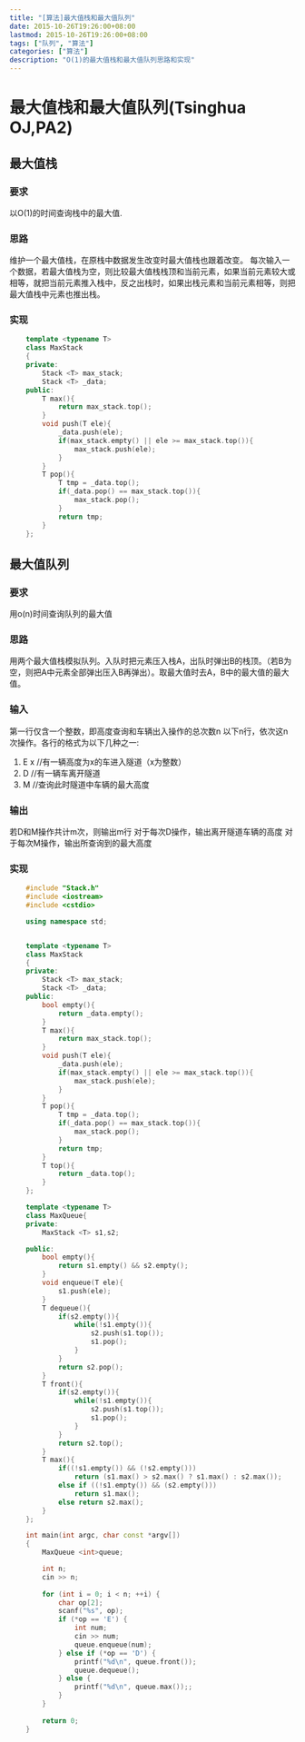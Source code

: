 ```yaml
---
title: "[算法]最大值栈和最大值队列"
date: 2015-10-26T19:26:00+08:00
lastmod: 2015-10-26T19:26:00+08:00
tags: ["队列", "算法"]
categories: ["算法"]
description: "O(1)的最大值栈和最大值队列思路和实现"
---
```




# 最大值栈和最大值队列(Tsinghua OJ,PA2) 

## 最大值栈

### 要求
以O(1)的时间查询栈中的最大值.
### 思路
维护一个最大值栈，在原栈中数据发生改变时最大值栈也跟着改变。
每次输入一个数据，若最大值栈为空，则比较最大值栈栈顶和当前元素，如果当前元素较大或相等，就把当前元素推入栈中，反之出栈时，如果出栈元素和当前元素相等，则把最大值栈中元素也推出栈。
### 实现

```c++
	template <typename T>
	class MaxStack
	{
	private:
		Stack <T> max_stack;
		Stack <T> _data;
	public:
		T max(){
			return max_stack.top();
		}
		void push(T ele){
			_data.push(ele);
			if(max_stack.empty() || ele >= max_stack.top()){
				max_stack.push(ele);
			}
		}
		T pop(){
			T tmp = _data.top();
			if(_data.pop() == max_stack.top()){
				max_stack.pop();
			}
			return tmp;
		}
	};
```

## 最大值队列

### 要求
用o(n)时间查询队列的最大值
### 思路
用两个最大值栈模拟队列。入队时把元素压入栈A，出队时弹出B的栈顶。（若B为空，则把A中元素全部弹出压入B再弹出）。取最大值时去A，B中的最大值的最大值。
### 输入
第一行仅含一个整数，即高度查询和车辆出入操作的总次数n
以下n行，依次这n次操作。各行的格式为以下几种之一:

1. E x		//有一辆高度为x的车进入隧道（x为整数）
2. D		//有一辆车离开隧道
3. M		//查询此时隧道中车辆的最大高度

### 输出

若D和M操作共计m次，则输出m行
对于每次D操作，输出离开隧道车辆的高度
对于每次M操作，输出所查询到的最大高度

### 实现

```c++
	#include "Stack.h"
	#include <iostream>
	#include <cstdio>

	using namespace std;


	template <typename T>
	class MaxStack
	{
	private:
		Stack <T> max_stack;
		Stack <T> _data;
	public:
		bool empty(){
			return _data.empty();
		}
		T max(){
			return max_stack.top();
		}
		void push(T ele){
			_data.push(ele);
			if(max_stack.empty() || ele >= max_stack.top()){
				max_stack.push(ele);
			}
		}
		T pop(){
			T tmp = _data.top();
			if(_data.pop() == max_stack.top()){
				max_stack.pop();
			}
			return tmp;
		}
		T top(){
			return _data.top();
		}
	};

	template <typename T>
	class MaxQueue{
	private:
		MaxStack <T> s1,s2;

	public:
		bool empty(){
			return s1.empty() && s2.empty();
		}
		void enqueue(T ele){
			s1.push(ele);
		}
		T dequeue(){
			if(s2.empty()){
				while(!s1.empty()){
					s2.push(s1.top());
					s1.pop();
				}
			}
			return s2.pop();
		}
		T front(){
			if(s2.empty()){
				while(!s1.empty()){
					s2.push(s1.top());
					s1.pop();
				}
			}
			return s2.top();
		}
		T max(){
			if((!s1.empty()) && (!s2.empty()))
				return (s1.max() > s2.max() ? s1.max() : s2.max());
			else if ((!s1.empty()) && (s2.empty()))
				return s1.max();
			else return s2.max();
		}
	};

	int main(int argc, char const *argv[])
	{
		MaxQueue <int>queue;

		int n;
		cin >> n;
	
		for (int i = 0; i < n; ++i) {
			char op[2];
			scanf("%s", op);
			if (*op == 'E') {
				int num;
	 			cin >> num;
				queue.enqueue(num);
			} else if (*op == 'D') {
				printf("%d\n", queue.front());
				queue.dequeue();
			} else {
				printf("%d\n", queue.max());;
			}
		}
	
		return 0;
	}
```